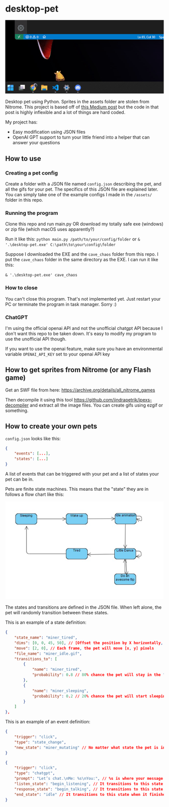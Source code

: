 # desktop-pet

![demo](click.gif)

Desktop pet using Python. Sprites in the assets folder are stolen from Nitrome. This project is based off of [this Medium post](https://medium.com/analytics-vidhya/create-your-own-desktop-pet-with-python-5b369be18868) but the code in that post is highly inflexible and a lot of things are hard coded.

My project has:

* Easy modification using JSON files
* OpenAI GPT support to turn your little friend into a helper that can answer your questions

## How to use

### Creating a pet config

Create a folder with a JSON file named `config.json` describing the pet, and all the gifs for your pet. The specifics of this JSON file are explained later. You can simply take one of the example configs I made in the `/assets/` folder in this repo. 

### Running the program

Clone this repo and run main.py OR download my totally safe exe (windows) or zip file (which macOS uses apparently?)

Run it like this: `python main.py /path/to/your/config/folder` or `& '.\desktop-pet.exe' C:\path\to\your\config\folder`

Suppose I downloaded the EXE and the `cave_chaos` folder from this repo. I put the `cave_chaos` folder in the same directory as the EXE. I can run it like this:

`& '.\desktop-pet.exe' cave_chaos`

### How to close

You can't close this program. That's not implemented yet. Just restart your PC or terminate the program in task manager. Sorry :)

### ChatGPT

I'm using the official openai API and not the unofficial chatgpt API because I don't want this repo to be taken down. It's easy to modify my program to use the unofficial API though.

If you want to use the openai feature, make sure you have an environmental variable `OPENAI_API_KEY` set to your openai API key

## How to get sprites from Nitrome (or any Flash game)

Get an SWF file from here:
https://archive.org/details/all_nitrome_games

Then decompile it using this tool
https://github.com/jindrapetrik/jpexs-decompiler
and extract all the image files. You can create gifs using ezgif or something.

## How to create your own pets

`config.json` looks like this:

```json
{
    "events": [...],
    "states": [...]
}
```

A list of events that can be triggered with your pet and a list of states your pet can be in.

Pets are finite state machines. This means that the "state" they are in follows a flow chart like this:

![FSM Diagram](fsm.jpg)

The states and transitions are defined in the JSON file. When left alone, the pet will randomly transition between these states.

This is an example of a state definition:

```json
{
    "state_name": "miner_tired",
    "dims": [0, 0, 45, 50], // [Offset the position by X horizontally, offset the position by X horizontally, width of the gif, height of the gif]
    "move": [2, 0], // Each frame, the pet will move [x, y] pixels
    "file_name": "miner_idle.gif",
    "transitions_to": [
        {
            "name": "miner_tired",
            "probability": 0.8 // 80% chance the pet will stay in the "tired" state every time the gif plays
        },
        {
            "name": "miner_sleeping",
            "probability": 0.2 // 20% chance the pet will start sleeping while being in the "tired" state
        }
    ]
},
```

This is an example of an event definition:

```json
{
    "trigger": "click",
    "type": "state_change",
    "new_state": "miner_mutating" // No matter what state the pet is in, when you click on it, it will forcibly change its state to "mutating"
}
```

```json
{
    "trigger": "click",
    "type": "chatgpt",
    "prompt": "Let’s chat.\nMe: %s\nYou:", // %s is where your message will be inserted
    "listen_state": "begin_listening", // It transitions to this state when you click on it
    "response_state": "begin_talking", // It transitions to this state when it starts talking
    "end_state": "idle" // It transitions to this state when it finishes talking
}
```
